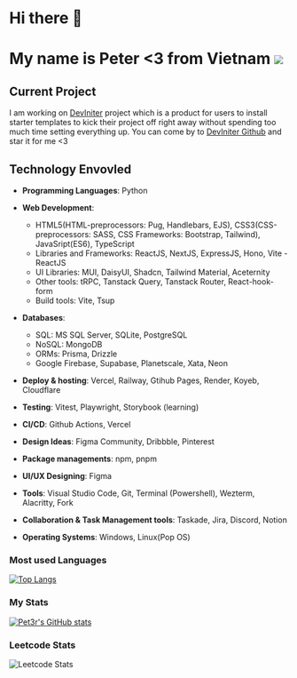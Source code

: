 # Hi there 👋 

# My name is Peter <3 from Vietnam ![](https://raw.githubusercontent.com/stevenrskelton/flag-icon/master/png/36/country-4x3/vn.png)

## Current Project

I am working on [DevIniter](https://www.deviniter.site/) project which is a product for users to install starter templates to kick their project off right away without spending too much time setting everything up. You can come by to [DevIniter Github](https://github.com/Pet3r1512/DevIniter) and star it for me <3

## Technology Envovled
   - <strong>Programming Languages</strong>: Python
 
   - <strong>Web Development</strong>: 
      - HTML5(HTML-preprocessors: Pug, Handlebars, EJS), CSS3(CSS-preprocessors: SASS, CSS Frameworks: Bootstrap, Tailwind), JavaSript(ES6), TypeScript
      - Libraries and Frameworks: ReactJS, NextJS, ExpressJS, Hono, Vite - ReactJS
      - UI Libraries: MUI, DaisyUI, Shadcn, Tailwind Material, Aceternity
      - Other tools: tRPC, Tanstack Query, Tanstack Router, React-hook-form
      - Build tools: Vite, Tsup
   
   - <strong>Databases</strong>: 
      - SQL: MS SQL Server, SQLite, PostgreSQL
      - NoSQL: MongoDB
      - ORMs: Prisma, Drizzle
      - Google Firebase, Supabase, Planetscale, Xata, Neon

   - <strong>Deploy & hosting</strong>: Vercel, Railway, Gtihub Pages, Render, Koyeb, Cloudflare

   - <strong>Testing</strong>: Vitest, Playwright, Storybook (learning)

   - <strong>CI/CD</strong>: Github Actions, Vercel

   - <strong>Design Ideas</strong>: Figma Community, Dribbble, Pinterest

   - <strong>Package managements</strong>: npm, pnpm

   - <strong>UI/UX Designing</strong>: Figma

   - <strong>Tools</strong>: Visual Studio Code, Git, Terminal (Powershell), Wezterm, Alacritty, Fork

   - <strong>Collaboration & Task Management tools</strong>: Taskade, Jira, Discord, Notion

   - <strong>Operating Systems</strong>: Windows, Linux(Pop OS)

### Most used Languages
[![Top Langs](https://github-readme-stats.vercel.app/api/top-langs/?username=Pet3r1512&layout=compact)](https://github.com/anuraghazra/github-readme-stats)

### My Stats
[![Pet3r's GitHub stats](https://github-readme-stats.vercel.app/api?username=Pet3r1512&show=reviews,discussions_started,discussions_answered,prs_merged,prs_merged_percentage)](https://github.com/anuraghazra/github-readme-stats)

### Leetcode Stats
![Leetcode Stats](https://leetcard.jacoblin.cool/Pet3r1512?theme=nord&font=Viga)
